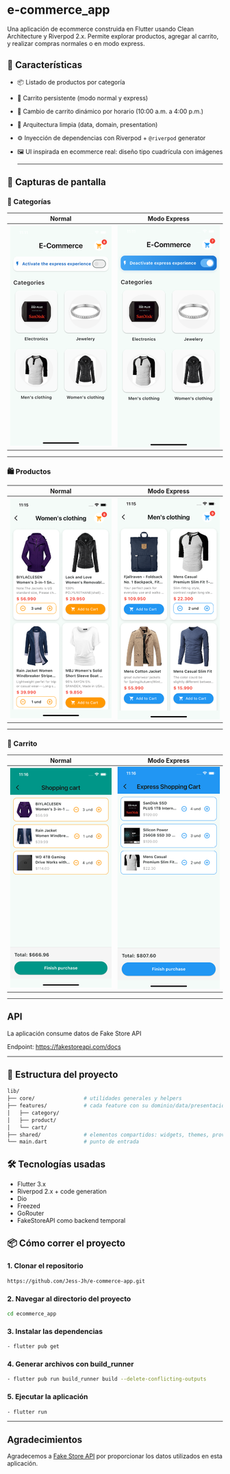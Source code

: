 # e-commerce_app

Una aplicación de ecommerce construida en Flutter usando Clean Architecture y Riverpod 2.x. Permite explorar productos, agregar al carrito, y realizar compras normales o en modo express.

## 🚀 Características

- 📦 Listado de productos por categoría
- 🛒 Carrito persistente (modo normal y express)
- 🔁 Cambio de carrito dinámico por horario (10:00 a.m. a 4:00 p.m.)
- 🧩 Arquitectura limpia (data, domain, presentation)
- ⚙️ Inyección de dependencias con Riverpod + `@riverpod` generator
- 🖼️ UI inspirada en ecommerce real: diseño tipo cuadrícula con imágenes

  ---

## 📸 Capturas de pantalla

### 📁 Categorías

| Normal | Modo Express |
|--------|---------------|
| ![](screenshots/category_page.png) | ![](screenshots/category_page_express.png) |

---

### 🛍️ Productos

| Normal | Modo Express |
|--------|---------------|
| ![](screenshots/product_list.png) | ![](screenshots/product_list_express.png) |

---

### 🛒 Carrito

| Normal | Modo Express |
|--------|---------------|
| ![](screenshots/shopping_cart.png) | ![](screenshots/shopping_cart_express.png) |

---

## API
La aplicación consume datos de Fake Store API

Endpoint: https://fakestoreapi.com/docs

---

## 🧱 Estructura del proyecto

```bash
lib/
├── core/                # utilidades generales y helpers
├── features/            # cada feature con su dominio/data/presentación
│   ├── category/
│   ├── product/
│   └── cart/
├── shared/              # elementos compartidos: widgets, themes, providers
└── main.dart            # punto de entrada
```

## 🛠️ Tecnologías usadas

- Flutter 3.x
- Riverpod 2.x + code generation
- Dio
- Freezed
- GoRouter
- FakeStoreAPI como backend temporal

## 📦 Cómo correr el proyecto

### 1. Clonar el repositorio
```bash
https://github.com/Jess-Jh/e-commerce-app.git
```
### 2. Navegar al directorio del proyecto
``` bash
cd ecommerce_app
```
### 3. Instalar las dependencias
``` bash
- flutter pub get
```
### 4. Generar archivos con build_runner
``` bash
- flutter pub run build_runner build --delete-conflicting-outputs
```
### 5. Ejecutar la aplicación
```bash
- flutter run
```

---

## Agradecimientos
Agradecemos a [Fake Store API](https://fakestoreapi.com) por proporcionar los datos utilizados en esta aplicación.




